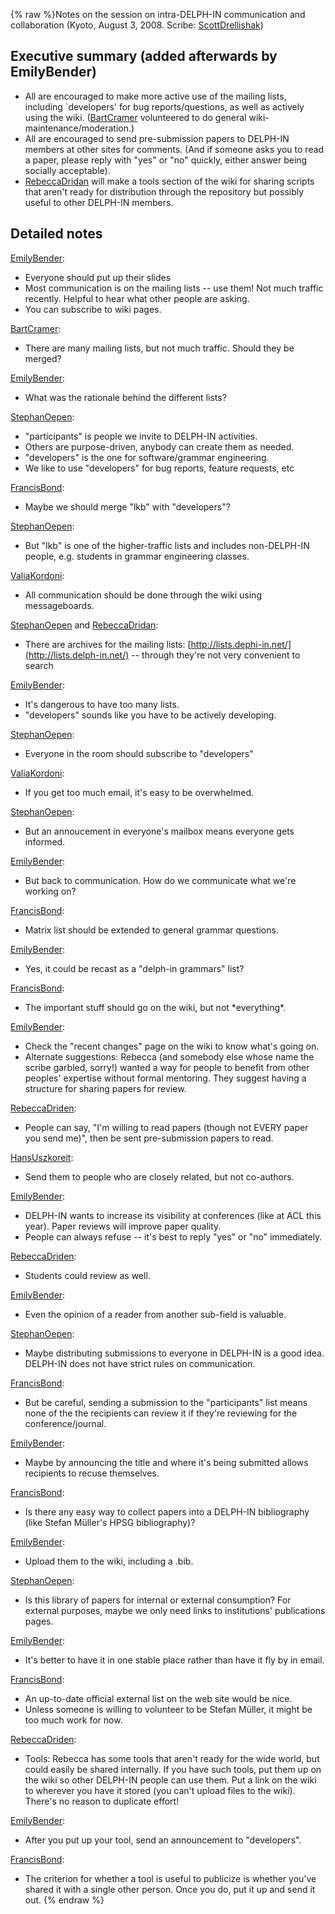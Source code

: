 {% raw %}Notes on the session on intra-DELPH-IN communication and collaboration
(Kyoto, August 3, 2008. Scribe: [ScottDrellishak](https://blog.inductorsoftware.com/docsproto/tools/ScottDrellishak))

## Executive summary (added afterwards by EmilyBender)

- All are encouraged to make more active use of the mailing lists,
including \`developers' for bug reports/questions, as well as
actively using the wiki. ([BartCramer](https://blog.inductorsoftware.com/docsproto/tools/BartCramer) volunteered to do
general wiki-maintenance/moderation.)
- All are encouraged to send pre-submission papers to DELPH-IN members
at other sites for comments. (And if someone asks you to read a
paper, please reply with "yes" or "no" quickly, either answer being
socially acceptable).
- [RebeccaDridan](https://blog.inductorsoftware.com/docsproto/tools/RebeccaDridan) will make a tools section of the wiki
for sharing scripts that aren't ready for distribution through the
repository but possibly useful to other DELPH-IN members.

## Detailed notes

[EmilyBender](https://blog.inductorsoftware.com/docsproto/tools/EmilyBender):

- Everyone should put up their slides
- Most communication is on the mailing lists -- use them! Not much
traffic recently. Helpful to hear what other people are asking.
- You can subscribe to wiki pages.

[BartCramer](https://blog.inductorsoftware.com/docsproto/tools/BartCramer):

- There are many mailing lists, but not much traffic. Should they be
merged?

[EmilyBender](https://blog.inductorsoftware.com/docsproto/tools/EmilyBender):

- What was the rationale behind the different lists?

[StephanOepen](https://blog.inductorsoftware.com/docsproto/tools/StephanOepen):

- "participants" is people we invite to DELPH-IN activities.
- Others are purpose-driven, anybody can create them as needed.
- "developers" is the one for software/grammar engineering.
- We like to use "developers" for bug reports, feature requests, etc

[FrancisBond](https://blog.inductorsoftware.com/docsproto/tools/FrancisBond):

- Maybe we should merge "lkb" with "developers"?

[StephanOepen](https://blog.inductorsoftware.com/docsproto/tools/StephanOepen):

- But "lkb" is one of the higher-traffic lists and includes
non-DELPH-IN people, e.g. students in grammar engineering classes.

[ValiaKordoni](https://blog.inductorsoftware.com/docsproto/tools/ValiaKordoni):

- All communication should be done through the wiki using
messageboards.

[StephanOepen](https://blog.inductorsoftware.com/docsproto/tools/StephanOepen) and [RebeccaDridan](https://blog.inductorsoftware.com/docsproto/tools/RebeccaDridan):

- There are archives for the mailing lists:
[http://lists.dephi-in.net/](http://lists.delph-in.net/) -- through
they're not very convenient to search

[EmilyBender](https://blog.inductorsoftware.com/docsproto/tools/EmilyBender):

- It's dangerous to have too many lists.
- "developers" sounds like you have to be actively developing.

[StephanOepen](https://blog.inductorsoftware.com/docsproto/tools/StephanOepen):

- Everyone in the room should subscribe to "developers"

[ValiaKordoni](https://blog.inductorsoftware.com/docsproto/tools/ValiaKordoni):

- If you get too much email, it's easy to be overwhelmed.

[StephanOepen](https://blog.inductorsoftware.com/docsproto/tools/StephanOepen):

- But an annoucement in everyone's mailbox means everyone gets
informed.

[EmilyBender](https://blog.inductorsoftware.com/docsproto/tools/EmilyBender):

- But back to communication. How do we communicate what we're working
on?

[FrancisBond](https://blog.inductorsoftware.com/docsproto/tools/FrancisBond):

- Matrix list should be extended to general grammar questions.

[EmilyBender](https://blog.inductorsoftware.com/docsproto/tools/EmilyBender):

- Yes, it could be recast as a "delph-in grammars" list?

[FrancisBond](https://blog.inductorsoftware.com/docsproto/tools/FrancisBond):

- The important stuff should go on the wiki, but not \*everything\*.

[EmilyBender](https://blog.inductorsoftware.com/docsproto/tools/EmilyBender):

- Check the "recent changes" page on the wiki to know what's going on.
- Alternate suggestions: Rebecca (and somebody else whose name the
scribe garbled, sorry!) wanted a way for people to benefit from
other peoples' expertise without formal mentoring. They suggest
having a structure for sharing papers for review.

[RebeccaDriden](/RebeccaDriden):

- People can say, "I'm willing to read papers (though not EVERY paper
you send me)", then be sent pre-submission papers to read.

[HansUszkoreit](https://blog.inductorsoftware.com/docsproto/tools/HansUszkoreit):

- Send them to people who are closely related, but not co-authors.

[EmilyBender](https://blog.inductorsoftware.com/docsproto/tools/EmilyBender):

- DELPH-IN wants to increase its visibility at conferences (like at
ACL this year). Paper reviews will improve paper quality.
- People can always refuse -- it's best to reply "yes" or "no"
immediately.

[RebeccaDriden](/RebeccaDriden):

- Students could review as well.

[EmilyBender](https://blog.inductorsoftware.com/docsproto/tools/EmilyBender):

- Even the opinion of a reader from another sub-field is valuable.

[StephanOepen](https://blog.inductorsoftware.com/docsproto/tools/StephanOepen):

- Maybe distributing submissions to everyone in DELPH-IN is a good
idea. DELPH-IN does not have strict rules on communication.

[FrancisBond](https://blog.inductorsoftware.com/docsproto/tools/FrancisBond):

- But be careful, sending a submission to the "participants" list
means none of the the recipients can review it if they're reviewing
for the conference/journal.

[EmilyBender](https://blog.inductorsoftware.com/docsproto/tools/EmilyBender):

- Maybe by announcing the title and where it's being submitted allows
recipients to recuse themselves.

[FrancisBond](https://blog.inductorsoftware.com/docsproto/tools/FrancisBond):

- Is there any easy way to collect papers into a DELPH-IN bibliography
(like Stefan Müller's HPSG bibliography)?

[EmilyBender](https://blog.inductorsoftware.com/docsproto/tools/EmilyBender):

- Upload them to the wiki, including a .bib.

[StephanOepen](https://blog.inductorsoftware.com/docsproto/tools/StephanOepen):

- Is this library of papers for internal or external consumption? For
external purposes, maybe we only need links to institutions'
publications pages.

[EmilyBender](https://blog.inductorsoftware.com/docsproto/tools/EmilyBender):

- It's better to have it in one stable place rather than have it fly
by in email.

[FrancisBond](https://blog.inductorsoftware.com/docsproto/tools/FrancisBond):

- An up-to-date official external list on the web site would be nice.
- Unless someone is willing to volunteer to be Stefan Müller, it might
be too much work for now.

[RebeccaDriden](/RebeccaDriden):

- Tools: Rebecca has some tools that aren't ready for the wide world,
but could easily be shared internally. If you have such tools, put
them up on the wiki so other DELPH-IN people can use them. Put a
link on the wiki to wherever you have it stored (you can't upload
files to the wiki). There's no reason to duplicate effort!

[EmilyBender](https://blog.inductorsoftware.com/docsproto/tools/EmilyBender):

- After you put up your tool, send an announcement to "developers".

[FrancisBond](https://blog.inductorsoftware.com/docsproto/tools/FrancisBond):

- The criterion for whether a tool is useful to publicize is whether
you've shared it with a single other person. Once you do, put it up
and send it out.
<update date omitted for speed>{% endraw %}